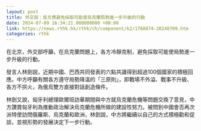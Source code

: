 ```yaml
---
layout: post
title: 外交部：各方應避免採取可能使烏克蘭局勢進一步升級的行動
date: 2024-07-09 16:34:21.000000000 +08:00
link: https://news.rthk.hk/rthk/ch/component/k2/1760874-20240709.htm
categories: rthk
---
```


在北京，外交部呼籲，在烏克蘭問題上，各方冷靜克制，避免採取可能使局勢進一步升級的行動。

發言人林劍說，近期中國、巴西共同發表的六點共識得到超過100個國家的積極回應。中方呼籲有關各方遵守局勢降溫的「三原則」，即戰場不外溢、戰事不升級、各方不拱火，為俄烏雙方直接對話創造條件。

林劍又說，匈牙利總理歐爾班訪華期間與中方就烏克蘭危機等問題交換了意見，中方讚賞匈牙利為推動政治解決烏克蘭危機所做的建設性努力。被問到中國會否再次派特使訪問俄羅斯、烏克蘭和歐洲，林劍說，中方將繼續以自己的方式積極勸和促談，並視形勢的發展決定下一步行動。
